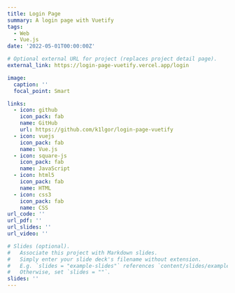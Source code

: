 ```yaml
---
title: Login Page
summary: A login page with Vuetify
tags:
  - Web
  - Vue.js
date: '2022-05-01T00:00:00Z'

# Optional external URL for project (replaces project detail page).
external_link: https://login-page-vuetify.vercel.app/login

image:
  caption: ''
  focal_point: Smart

links:
  - icon: github
    icon_pack: fab
    name: GitHub
    url: https://github.com/k1lgor/login-page-vuetify
  - icon: vuejs
    icon_pack: fab
    name: Vue.js
  - icon: square-js
    icon_pack: fab
    name: JavaScript
  - icon: html5
    icon_pack: fab
    name: HTML
  - icon: css3
    icon_pack: fab
    name: CSS
url_code: ''
url_pdf: ''
url_slides: ''
url_video: ''

# Slides (optional).
#   Associate this project with Markdown slides.
#   Simply enter your slide deck's filename without extension.
#   E.g. `slides = "example-slides"` references `content/slides/example-slides.md`.
#   Otherwise, set `slides = ""`.
slides: ''
---
```

